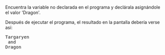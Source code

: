 
Encuentra la variable no declarada en el programa y declárala asignándole el valor 'Dragon'.

Después de ejecutar el programa, el resultado en la pantalla debería verse así:

<pre class='hexlet-basics-output'>
Targaryen
 and
Dragon
</pre>
